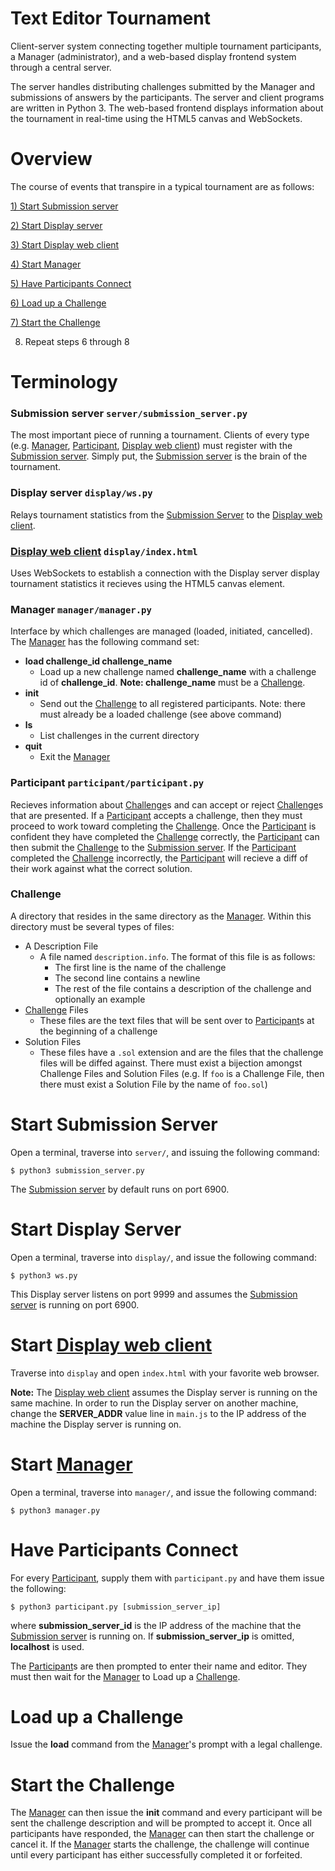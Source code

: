 Text Editor Tournament
=======================

Client-server system connecting together multiple tournament participants, a
Manager (administrator), and a web-based display frontend system through a
central server.

The server handles distributing challenges submitted by the Manager and
submissions of answers by the participants. The server and client programs are
written in Python 3. The web-based frontend displays information about the
tournament in real-time using the HTML5 canvas and WebSockets.

Overview
========

The course of events that transpire in a typical tournament are as follows:

[1) Start Submission server](#start-submission-server)

[2) Start Display server](#start-display-server)

[3) Start Display web client](#start-display-web-client)

[4) Start Manager](#start-manager)

[5) Have Participants Connect](#have-participants-connect)

[6) Load up a Challenge](#load-up-a-challenge)

[7) Start the Challenge](#start-the-challenge)

8) Repeat steps 6 through 8

Terminology
===========

### Submission server `server/submission_server.py`

The most important piece of running a tournament. Clients of every type (e.g.
[Manager](#manager-managermanagerpy), 
[Participant](#participant-participantparticipantpy), 
[Display web client](#display-web-client-displayindexhtml)) 
must register with the 
[Submission server](#submission-server-serversubmission_serverpy). Simply
put, the [Submission server](#submission-server-serversubmission_serverpy) 
is the brain of the tournament.

### Display server `display/ws.py`

Relays tournament statistics from the [Submission Server](#submission-server-serversubmission_serverpy) 
to the [Display web client](#display-web-client-displayindexhtml).

### [Display web client](#display-web-client-displayindexhtml) `display/index.html` 

Uses WebSockets to establish a connection with the Display server display
tournament statistics it recieves using the HTML5 canvas element.

### Manager `manager/manager.py` 

Interface by which challenges are managed (loaded, initiated, cancelled). The
[Manager](#manager-managermanagerpy) has the following command set:

* **load challenge_id challenge_name**
    * Load up a new challenge named **challenge_name** with a challenge
      id of **challenge_id**. **Note: challenge_name** must be a [Challenge](#challenge).
* **init**
    * Send out the [Challenge](#challenge) to all registered participants. Note: there must
      already be a loaded challenge (see above command)
* **ls**
    * List challenges in the current directory
* **quit**
    * Exit the [Manager](#manager-managermanagerpy)

### Participant `participant/participant.py`

Recieves information about [Challenge](#challenge)s and can accept or reject [Challenge](#challenge)s that
are presented. If a [Participant](#participant-participantparticipantpy) accepts a challenge, then they must proceed to
work toward completing the [Challenge](#challenge). Once the [Participant](#participant-participantparticipantpy) is confident they
have completed the [Challenge](#challenge) correctly, the [Participant](#participant-participantparticipantpy) can then submit the
[Challenge](#challenge) to the [Submission server](#submission-server-serversubmission_serverpy). If the [Participant](#participant-participantparticipantpy) completed the [Challenge](#challenge)
incorrectly, the [Participant](#participant-participantparticipantpy) will recieve a diff of their work against what the
correct solution.

### Challenge

A directory that resides in the same directory as the [Manager](#manager-managermanagerpy). Within this
directory must be several types of files:

* A Description File
    * A file named `description.info`. The format of this file is as follows:
        * The first line is the name of the challenge
        * The second line contains a newline
        * The rest of the file contains a description of the challenge and
          optionally an example
* [Challenge](#challenge) Files
    * These files are the text files that will be sent over to [Participant](#participant-participantparticipantpy)s at
      the beginning of a challenge
* Solution Files
    * These files have a `.sol` extension and are the files that the challenge
      files will be diffed against. There must exist a bijection amongst
      Challenge Files and Solution Files (e.g. If `foo` is a Challenge File,
      then there must exist a Solution File by the name of `foo.sol`)

Start Submission Server
=======================

Open a terminal, traverse into `server/`, and issuing the following command:

    $ python3 submission_server.py

The [Submission server](#submission-server-serversubmission_serverpy) by default runs on port 6900.

Start Display Server
====================

Open a terminal, traverse into `display/`, and issue the following command:

    $ python3 ws.py

This Display server listens on port 9999 and assumes the [Submission server](#submission-server-serversubmission_serverpy) is
running on port 6900.

Start [Display web client](#display-web-client-displayindexhtml)
========================

Traverse into `display` and open `index.html` with your favorite web browser.

**Note:** The [Display web client](#display-web-client-displayindexhtml) assumes the Display server is running on the
same machine. In order to run the Display server on another machine, change the
**SERVER_ADDR** value line in `main.js` to the IP address of the machine the
Display server is running on.

Start [Manager](#manager-managermanagerpy)
=============

Open a terminal, traverse into `manager/`, and issue the following command:

    $ python3 manager.py

Have Participants Connect
====================

For every [Participant](#participant-participantparticipantpy), supply them with `participant.py` and have them issue the
following:

    $ python3 participant.py [submission_server_ip]

where **submission_server_id** is the IP address of the machine that the
[Submission server](#submission-server-serversubmission_serverpy) is running on.
If **submission_server_ip** is omitted, **localhost** is used.

The [Participant](#participant-participantparticipantpy)s are then prompted to enter their name and editor. They must
then wait for the [Manager](#manager-managermanagerpy) to Load up a [Challenge](#challenge).

Load up a Challenge
===================

Issue the **load** command from the [Manager](#manager-managermanagerpy)'s prompt with a legal challenge.

Start the Challenge
===================

The [Manager](#manager-managermanagerpy) can then issue the **init** command and every participant will be
sent the challenge description and will be prompted to accept it. Once all
participants have responded, the [Manager](#manager-managermanagerpy) can then start the challenge or cancel
it. If the [Manager](#manager-managermanagerpy) starts the challenge, the challenge will continue until
every participant has either successfully completed it or forfeited.
